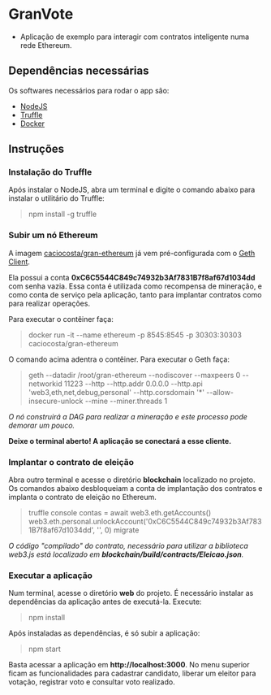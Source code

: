 # GranVote 
 - Aplicação de exemplo para interagir com contratos inteligente numa rede Ethereum.

## Dependências necessárias

Os softwares necessários para rodar o app são:

- [NodeJS](https://nodejs.org)
- [Truffle](https://www.trufflesuite.com/truffle)
- [Docker](https://www.docker.com/products/docker-desktop)


## Instruções

### Instalação do Truffle

Após instalar o NodeJS, abra um terminal e digite o comando abaixo para instalar o utilitário do Truffle:
> npm install -g truffle


### Subir um nó Ethereum

A imagem [caciocosta/gran-ethereum](https://hub.docker.com/r/caciocosta/gran-ethereum) já vem pré-configurada com o [Geth Client](https://geth.ethereum.org).

Ela possui a conta **0xC6C5544C849c74932b3Af7831B7f8af67d1034dd** com senha vazia. Essa conta é utilizada como recompensa de mineração, e como conta de serviço pela aplicação, tanto para implantar contratos como para realizar operações.

Para executar o contêiner faça:
> docker run -it --name ethereum -p 8545:8545 -p 30303:30303 caciocosta/gran-ethereum

O comando acima adentra o contêiner. Para executar o Geth faça:
> geth --datadir /root/gran-ethereum --nodiscover --maxpeers 0 --networkid 11223 --http --http.addr 0.0.0.0 --http.api 'web3,eth,net,debug,personal' --http.corsdomain '*' --allow-insecure-unlock --mine --miner.threads 1

*O nó construirá a DAG para realizar a mineração e este processo pode demorar um pouco.*

**Deixe o terminal aberto! A aplicação se conectará a esse cliente.**


### Implantar o contrato de eleição

Abra outro terminal e acesse o diretório **blockchain** localizado no projeto. Os comandos abaixo desbloqueiam a conta de implantação dos contratos e implanta o contrato de eleição no Ethereum.
> truffle console
> contas = await web3.eth.getAccounts()
> web3.eth.personal.unlockAccount('0xC6C5544C849c74932b3Af7831B7f8af67d1034dd', '', 0)
> migrate

*O código "compilado" do contrato, necessário para utilizar a biblioteca web3.js está localizado em **blockchain/build/contracts/Eleicao.json**.*

### Executar a aplicação

Num terminal, acesse o diretório **web** do projeto. É necessário instalar as dependências da aplicação antes de executá-la. Execute:
> npm install

Após instaladas as dependências, é só subir a aplicação:
> npm start

Basta acessar a aplicação em **http://localhost:3000**. No menu superior ficam as funcionalidades para cadastrar candidato, liberar um eleitor para votação, registrar voto e consultar voto realizado.